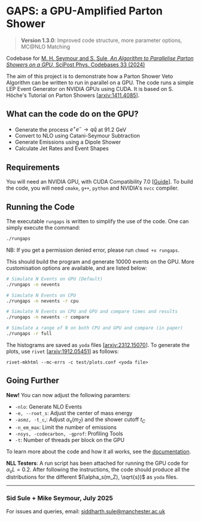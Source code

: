 # GAPS: a GPU-Amplified Parton Shower

> **Version 1.3.0**: Improved code structure, more parameter options, MC@NLO Matching

Codebase for [M. H. Seymour and S. Sule, _An Algorithm to Parallelise Parton Showers on a GPU_, SciPost Phys. Codebases 33 (2024)](https://scipost.org/SciPostPhysCodeb.33)

The aim of this project is to demonstrate how a Parton Shower Veto Algorithm can be written to run in parallel on a GPU. The code runs a simple LEP Event Generator on NVIDIA GPUs using CUDA. It is based on S. Höche's Tutorial on Parton Showers [[arxiv:1411.4085](https://arxiv.org/abs/1411.4085)].

## What can the code do on the GPU?

- Generate the process $e^+ e^- \to q \bar{q}$ at 91.2 GeV
- Convert to NLO using Catani-Seymour Subtraction
- Generate Emissions using a Dipole Shower
- Calculate Jet Rates and Event Shapes

## Requirements

You will need an NVIDIA GPU, with CUDA Compatibility 7.0 [[Guide](https://developer.nvidia.com/cuda-gpus)]. To build the code, you will need `cmake`, `g++`, `python` and NVIDIA's `nvcc` compiler.

## Running the Code

The executable ```rungaps``` is written to simplify the use of the code. One can simply execute the command:

```bash
./rungaps
```

NB: If you get a permission denied error, please run ```chmod +x rungaps```.

This should build the program and generate 10000 events on the GPU. More customisation options are available, and are listed below:

```bash
# Simulate N Events on GPU (Default)
./rungaps -n nevents

# Simulate N Events on CPU
./rungaps -n nevents -r cpu

# Simulate N Events on CPU and GPU and compare times and results
./rungaps -n nevents -r compare

# Simulate a range of N on both CPU and GPU and compare (in paper)
./rungaps -r full
```

The histograms are saved as `yoda` files [[arxiv:2312.15070](https://arxiv.org/abs/2312.15070)]. To generate the plots, use `rivet` [[arxiv:1912.05451](https://arxiv.org/abs/1912.05451)] as follows:

```shell
rivet-mkhtml --mc-errs -c test/plots.conf <yoda file>
```

## Going Further

**New!** You can now adjust the following paramters:

- `-nlo`: Generate NLO Events
- `-e, --root_s`: Adjust the center of mass energy
- `-asmz, -t_c`,: Adjust $\alpha_s(m_Z)$ and the shower cutoff $t_{C}$
- `-n_em_max`: Limit the number of emissions
- `-nsys, -codecarbon, -gprof`: Profiling Tools
- `-t`: Number of threads per block on the GPU

To learn more about the code and how it all works, see the [documentation](doc/README.md).

**NLL Testers**: A run script has been attached for running the GPU code for $\alpha_s L = 0.2$. After following the instructions, the code should produce all the distributions for the different $(\alpha_s(m_Z), \sqrt{s})$ as `yoda` files.

***

### Sid Sule + Mike Seymour, July 2025

For issues and queries, email: [siddharth.sule@manchester.ac.uk](mailto:siddharth.sule@manchester.ac.uk)

